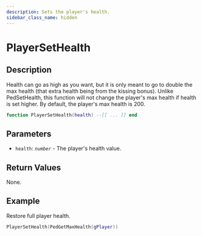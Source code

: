 ```yaml
---
description: Sets the player's health.
sidebar_class_name: hidden
---
```


# PlayerSetHealth

## Description

Health can go as high as you want, but it is only meant to go to double the max health (that extra health being from the kissing bonus).
Unlike PedSetHealth, this function will not change the player's max health if health is set higher. By default, the player's max health is 200.

```lua
function PlayerSetHealth(health) --[[ ... ]] end
```

## Parameters

- `health`: _`number`_ - The player's health value.

## Return Values

None.

## Example

Restore full player health.

```lua
PlayerSetHealth(PedGetMaxHealth(gPlayer))
```